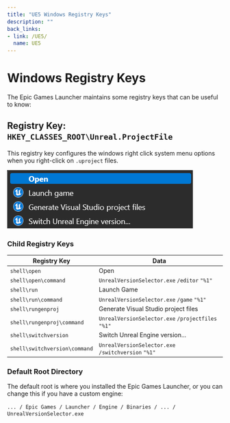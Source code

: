 ```yaml
---
title: "UE5 Windows Registry Keys"
description: ""
back_links:
- link: /UE5/
  name: UE5
---
```



# Windows Registry Keys

The Epic Games Launcher maintains some registry keys that can be useful to know:


## Registry Key: `HKEY_CLASSES_ROOT\Unreal.ProjectFile`

This registry key configures the windows right click system menu options when you right-click on `.uproject` files.

![Example uproject Right Click Menu](./screenshots/uproject-right-click-example.png)

### Child Registry Keys

| Registry Key                  | Data                                                |
|-------------------------------|-----------------------------------------------------|
| `shell\open`                  | Open                                                |
| `shell\open\command`          | `UnrealVersionSelector.exe` `/editor` `"%1"`        |
| `shell\run`                   | Launch Game                                         |
| `shell\run\command`           | `UnrealVersionSelector.exe` `/game` `"%1"`          |
| `shell\rungenproj`            | Generate Visual Studio project files                |
| `shell\rungenproj\command`    | `UnrealVersionSelector.exe` `/projectfiles` `"%1"`  |
| `shell\switchversion`         | Switch Unreal Engine version...                     |
| `shell\switchversion\command` | `UnrealVersionSelector.exe` `/switchversion` `"%1"` |


### Default Root Directory

The default root is where you installed the Epic Games Launcher, or you can change this
if you have a custom engine:

    ... / Epic Games / Launcher / Engine / Binaries / ... / UnrealVersionSelector.exe
